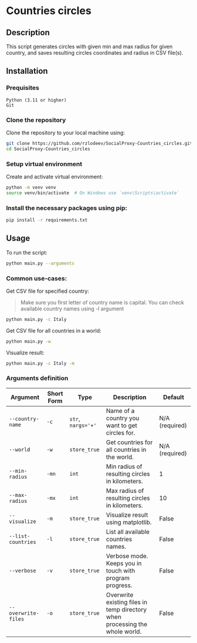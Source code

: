 # Countries circles

## Description
This script generates circles with given min and max radius for given country, and saves resulting circles coordinates
and radius in CSV file(s).

## Installation

### Prequisites
    Python (3.11 or higher)
    Git

### Clone the repository
Clone the repository to your local machine using:

```bash
git clone https://github.com/rzlodeev/SocialProxy-Countries_circles.git
cd SocialProxy-Countries_circles
```

### Setup virtual environment
Create and activate virtual environment:

```bash
python -m venv venv
source venv/bin/activate  # On Windows use `venv\Scripts\activate`
```


### Install the necessary packages using pip:

```bash
pip install -r requirements.txt
```

## Usage

To run the script:
```bash
python main.py --arguments
```

### Common use-cases:

Get CSV file for specified country:
> Make sure you first letter of country name is capital. You can check available country names using -l argument
```bash
python main.py -c Italy
```

Get CSV file for all countries in a world:
```bash
python main.py -w
```

Visualize result:
```bash
python main.py -c Italy -m
```

### Arguments definition
| Argument | Short Form | Type | Description | Default |
|----------|-------------|------|-------------|---------|
| `--country-name` | `-c` | `str`, `nargs='+'` | Name of a country you want to get circles for. | N/A (required) |
| `--world` | `-w` | `store_true` | Get countries for all countries in the world. | N/A (required) |
| `--min-radius` | `-mn` | `int` | Min radius of resulting circles in kilometers. | 1 |
| `--max-radius` | `-mx` | `int` | Max radius of resulting circles in kilometers. | 10 |
| `--visualize` | `-m` | `store_true` | Visualize result using matplotlib. | False |
| `--list-countries` | `-l` | `store_true` | List all available countries names. | False |
| `--verbose` | `-v` | `store_true` | Verbose mode. Keeps you in touch with program progress. | False |
| `--overwrite-files` | `-o` | `store_true`| Overwrite existing files in temp directory when processing the whole world. | False |

